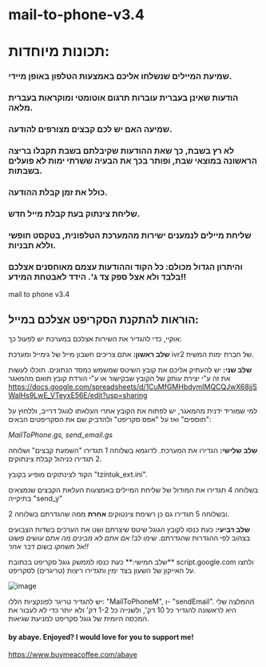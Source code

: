# mail-to-phone-v3.4

# תכונות מיוחדות:
### שמיעת המיילים שנשלחו אליכם באמצעות הטלפון באופן מיידי.
### הודעות שאינן בעברית עוברות תרגום אוטומטי ומוקראות בעברית מלאה.
### שמיעה האם יש לכם קבצים מצורפים להודעה.
### לא רץ בשבת, כך שאת ההודעות שקיבלתם בשבת תקבלו בריצה הראשונה במוצאי שבת, ופותר בכך את הבעיה ששרתי ימות לא פועלים בשבתות.
### כולל את זמן קבלת ההודעה.
### שליחת צינתוק בעת קבלת מייל חדש.
### שליחת מיילים לנמענים ישירות מהמערכת הטלפונית, בטקסט חופשי וללא תבניות.
### והיתרון הגדול מכולם: כל הקוד וההודעות עצמם מאוחסנים אצלכם בלבד ולא אצל ספק צד ג'. הידד לאבטחת המידע!!


mail to phone v3.4

## הוראות להתקנת הסקריפט אצלכם במייל:

אוקיי, כדי להגדיר את השירות אצלכם במערכת יש לפעול כך:

**שלב ראשון:** אתם צריכים חשבון מייל של גימייל ומערכת ivr2 של חברת ימות המשיח.

**שלב שני:** יש להעתיק אליכם את קובץ השיטס שמשמש כמסד הנתונים. תוכלו לעשות את זה ע"י יצירת עותק של הקובץ שבקישור או ע"י הורדת קובץ תואם מהמאגר
https://docs.google.com/spreadsheets/d/1CuMfGMHbdymIMQCQJwX68jjSWalHs9LwE_VTeyxE56E/edit?usp=sharing

למי שמוריד ידנית מהמאגר, יש לפתוח את הקובץ אחרי העלאתו לגוגל דרייב, וללחוץ על "תוספים" ואז על "אפס סקריפט" ולהדביק שם את הסקריפטים הבאים:

*MailToPhone.gs, send_email.gs*

**שלב שלישי:** הגדירו את המערכת. לדוגמא בשלוחה 1 תגדירו "השמעת קבצים" ושלוחה 2 תגדירו כניהול קבלת צינתוקים.

הקוד לצינתוקים מופיע בקובץ "tzintuk_ext.ini".

בשלוחה 4 תגדירו את המודול של שליחת המיילים באמצעות העלאת הקבצים שנמצאים בתיקייה "send_y"

ובשלוחה 5 תגדירו גם כן רשימת צינטוקים **אחרת** ממה שהגדרתם בשלוחה 2.

**שלב רביעי:** כעת כנסו לקובץ הגוגל שיטס שיצרתם ושנו את הערכים בשדות הצבועים בצהוב לפי ההגדרות שהגדרתם. *שימו לב! אם אתם לא מבינים מה אתם עושים פשוט אל תשחקו בשום דבר אחר!!*

 שלב חמישי:** כעת כנסו לממשק גוגל סקריפט בכתובת** script.google.com ולחצו על האייקון של השעון בצד ימין ותגדירו ריצות (טריגרים) לסקריפט.
 
![image](https://user-images.githubusercontent.com/46202069/177995808-ebe5cca0-9d48-42b7-a944-5b1855d98cf2.png)


יש להגדיר טריגר לפונקציות הללו: "MailToPhoneM", ו- "sendEmail". ההמלצה שלי היא לראשונה להגדיר כל 10 דק', ולשנייה כל 1-2 דק' ולא יותר כדי לא לעבור את המכסה היומית של גוגל סקריפט למניעת שגיאות.

#### by abaye. Enjoyed? I would love for you to support me!
https://www.buymeacoffee.com/abaye

